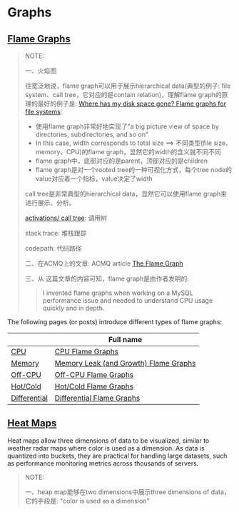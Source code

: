 # Graphs

## [Flame Graphs](https://www.brendangregg.com/flamegraphs.html)

> NOTE:
> 
> 一、火焰图
> 
> 往宽泛地说，flame graph可以用于展示hierarchical data(典型的例子: file system、call tree，它对应的是contain relation)，理解flame graph的原理的最好的例子是: [Where has my disk space gone? Flame graphs for file systems](https://www.brendangregg.com/blog/2017-02-05/file-system-flame-graph.html):
> 
> - 使用flame graph非常好地实现了"a big picture view of space by directories, subdirectories, and so on"
> - In this case, width corresponds to total size ==> 不同类型(file size、memory、CPU)的flame graph，显然它的width的含义就不同不同
> - flame graph中，底部对应的是parent，顶部对应的是children
> - flame graph是对一个rooted tree的一种可视化方式，每个tree node的value对应着一个指标，value决定了width
> 
> call tree是非常典型的hierarchical data，显然它可以使用flame graph来进行展示、分析。
> 
> [activations/ call tree](https://www.eecis.udel.edu/~pollock/672/f15/Classes/18LP-week9-runtime-environ-codegen.pdf): 调用树
> 
> stack trace: 堆栈跟踪
> 
> codepath: 代码路径
> 
> 二、在ACMQ上的文章: ACMQ article [The Flame Graph](http://queue.acm.org/detail.cfm?id=2927301)
> 
> 三、从 这篇文章的内容可知，flame graph是由作者发明的:
> 
> > I invented flame graphs when working on a MySQL performance issue and needed to understand CPU usage quickly and in depth.

The following pages (or posts) introduce different types of flame graphs:

|                                                                                             | Full name                                                                                                |
| ------------------------------------------------------------------------------------------- | -------------------------------------------------------------------------------------------------------- |
| [CPU](https://www.brendangregg.com/FlameGraphs/cpuflamegraphs.html)                         | [CPU Flame Graphs](https://www.brendangregg.com/FlameGraphs/cpuflamegraphs.html)                         |
| [Memory](https://www.brendangregg.com/FlameGraphs/memoryflamegraphs.html)                   | [Memory Leak (and Growth) Flame Graphs](https://www.brendangregg.com/FlameGraphs/memoryflamegraphs.html) |
| [Off-CPU](https://www.brendangregg.com/FlameGraphs/offcpuflamegraphs.html)                  | [Off-CPU Flame Graphs](https://www.brendangregg.com/FlameGraphs/offcpuflamegraphs.html)                  |
| [Hot/Cold](https://www.brendangregg.com/FlameGraphs/hotcoldflamegraphs.html)                | [Hot/Cold Flame Graphs](https://www.brendangregg.com/FlameGraphs/hotcoldflamegraphs.html)                |
| [Differential](https://www.brendangregg.com/blog/2014-11-09/differential-flame-graphs.html) | [Differential Flame Graphs](https://www.brendangregg.com/blog/2014-11-09/differential-flame-graphs.html) |

## [Heat Maps](https://www.brendangregg.com/heatmaps.html)

Heat maps allow three dimensions of data to be visualized, similar to weather radar maps where color is used as a dimension. As data is quantized into buckets, they are practical for handling large datasets, such as performance monitoring metrics across thousands of servers.

> NOTE:
> 
> 一、heap map能够在two dimensions中展示three dimensions of data，它的手段是: "color is used as a dimension"


